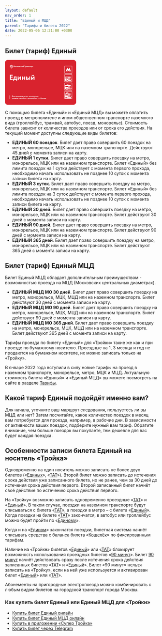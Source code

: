 ```yaml
---
layout: default
nav_order: 1
title: "Единый и МЦД"
parent: "Тарифы и билеты 2022"
date: 2022-05-06 12:21:00 +0300
---
```


## Билет (тариф) Единый

![Билет Единый](/assets/images/tickets/single.png)

С помощью билета «Единый» и «Единый МЦД» вы можете оплатить проезд в метрополитене и ином
общественном транспорте наземного вида (троллейбус, трамвай, автобус, поезд, монорельс).
Стоимость билета зависит от количества проездов или от срока его действия. На текущий момент
доступны следующие виды билетов:

- **ЕДИНЫЙ 60 поездок**. Билет дает право совершить 60 поездок на метро, монорельсе, МЦК или на наземном транспорте. Действуют 45 дней с момента записи на карту. 
- **ЕДИНЫЙ 1 сутки**. Билет дает право совершить поездку на метро, монорельсе, МЦК или на наземном транспорте. Билет «Единый» без лимита поездок на 1 сутки действует с момента первого прохода, необходимо начать использовать не позднее 10 суток с момента записи билета на карту.
- **ЕДИНЫЙ 3 суток**. Билет дает право совершить поездку на метро, монорельсе, МЦК или на наземном транспорте. Билет «Единый» без лимита поездок на 3 суток действует с момента первого прохода, необходимо начать использовать не позднее 10 суток с момента записи билета на карту.
- **ЕДИНЫЙ 30 дней**. Билет дает право совершить поездку на метро, монорельсе, МЦК или на наземном транспорте. Билет действуют 30 дней с момента записи на карту.
- **ЕДИНЫЙ 90 дней**. Билет дает право совершить поездку на метро, монорельсе, МЦК или на наземном транспорте. Билет действуют 90 дней с момента записи на карту.
- **ЕДИНЫЙ 365 дней**. Билет дает право совершить поездку на метро, монорельсе, МЦК или на наземном транспорте. Билет действуют 365 дней с момента записи на карту.

## Билет (тариф) Единый МЦД

Билет Единый МЦД обладает дополнительным преимуществом - возможностью проезда на МЦД (Московских центральных диаметрах).

- **ЕДИНЫЙ МЦД МО 30 дней**. Билет дает право совершить поездку на метро, монорельсе, МЦК, МЦД или на наземном транспорте. Билет действуют 30 дней с момента записи на карту.
- **ЕДИНЫЙ МЦД МО 90 дней**. Билет дает право совершить поездку на метро, монорельсе, МЦК, МЦД или на наземном транспорте. Билет действуют 90 дней с момента записи на карту.
- **ЕДИНЫЙ МЦД МО 365 дней**. Билет дает право совершить поездку на метро, монорельсе, МЦК, МЦД или на наземном транспорте. Билет действуют 365 дней с момента записи на карту.

Тарифы проезда по билету «Единый» для «Тройки» такие же как и при проезде по бумажному носителю.
Проездные на 1, 3 месяца и год не продаются на бумажном носителе, их можно записать только на «Тройку».

В январе 2022 года вступили в силу новые тарифы на проезд в наземном транспорте, монорельсе, метро, МЦК и МЦД.
Актуальную стоимость билета «Единый» и «Единый МЦД» вы можете посмотреть на сайте в разделе [Тарифы](https://supertroika.ru/tariffs).

## Какой тариф Единый подойдёт именно вам?

Для начала, уточните ваш маршрут следования, пользуетесь ли вы МЦД или нет? Затем посчитайте,
какое количество поездок в месяц вам потребуется для проезда, например, в рабочие дни. В
зависимости от активности ваших поездок, подберите нужный вам тариф. Обратите внимание,
чем больше поездок вы покупаете, тем дешевле для вас будет каждая поездка.

## Особенности записи билета Единый на носитель «Тройка»

Одновременно на один носитель можно записать не более двух билетов («[Единых](/troika/tickets/single/)», «[ТАТ](/troika/tickets/tat/)»).
Второй билет можно записать до истечения срока действия уже записанного билета, но не
ранее, чем за 30 дней до истечения срока действия первого. Второй записанный билет
начнёт своё действие по истечению срока действия первого.

На «Тройку» возможно записать одновременно проездные «[ТАТ](/troika/tickets/tat/)» и «[Единый](/troika/tickets/single/)». В таком случае,
поездки на наземном транспорте будут списываться с билета «[ТАТ](/troika/tickets/tat/)», а поездки в метро – с билета «[Единый](/troika/tickets/single/)».
Когда поездки на билете «[ТАТ](/troika/tickets/tat/)» закончатся, в автобус или троллейбус можно будет пройти по «[Единому](/troika/tickets/single/)».

Когда и на «[Едином](/troika/tickets/single/)» закончатся поездки, билетная система начнёт списывать средства с баланса билета
«[Кошелёк](/troika/tickets/purse/)» по фиксированным тарифам.

Наличие на «Тройке» билетов «[Единый](/troika/tickets/single/)» или «[ТАТ](/troika/tickets/tat/)» блокирует возможность использования проездных
билетов «[90 минут](/troika/tickets/90minutes/)». Билет [90 минут](/troika/tickets/90minutes/) начнёт действовать сразу после истечения срока действия
записанных билетов «[ТАТ](/troika/tickets/tat/)» и «[Единый](/troika/tickets/single/)». Билет «90 минут» нельзя записать на «Тройку», если на
ней уже используется и активирован билет «[Единый](/troika/tickets/single/)» или «[ТАТ](/troika/tickets/tat/)».

Абонементы на пригородные электропоезда можно комбинировать с любым видом билетов на городской
транспорт города Москвы.

### Как купить билет Единый или Единый МЦД для «Тройки»

- [Купить билет Единый онлайн](https://supertroika.ru/tariffs)
- [Купить билет Единый МЦД онлайн](https://supertroika.ru/tariffs)
- [Купить в приложении «Супер Тройка»](/troika/apps/)
- [Купить билет через Telegram](https://t.me/SuperTroikaBot/)
